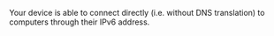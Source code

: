 Your device is able to connect directly (i.e. without DNS translation) to computers through their IPv6 address.
